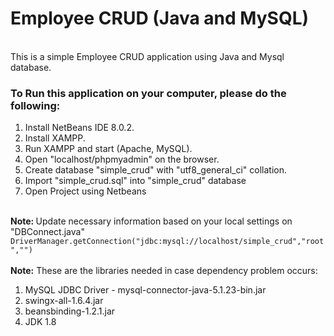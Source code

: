 <div>
	<h1>Employee CRUD (Java and MySQL)</h1>
	<br>
	This is a simple Employee CRUD application using Java and Mysql database.
	<br>
	<h3>To Run this application on your computer, please do the following:</h3>
	<ol>
		<li>Install NetBeans IDE 8.0.2.</li>
		<li>Install XAMPP.</li>
		<li>Run XAMPP  and start (Apache, MySQL).</li>
		<li>Open "localhost/phpmyadmin" on the browser.</li>
		<li>Create database "simple_crud" with "utf8_general_ci" collation.</li>
		<li>Import "simple_crud.sql" into "simple_crud" database</li>
		<li>Open Project using Netbeans</li>
	</ol>
	<br>
	<strong>Note: </strong> Update necessary information based on your local settings on "DBConnect.java"
	<br>
	<code>DriverManager.getConnection("jdbc:mysql://localhost/simple_crud","root","")</code>
	<br>
	<br>
	<strong>Note:</strong> These are the libraries needed in case dependency problem occurs:
	<ol>
		<li>MySQL JDBC Driver - mysql-connector-java-5.1.23-bin.jar</li>
		<li>swingx-all-1.6.4.jar</li>
		<li>beansbinding-1.2.1.jar</li>
		<li>JDK 1.8</li>
	</ol>
</div>